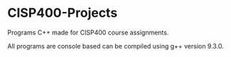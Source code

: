 # CISP400-Projects
Programs C++ made for CISP400 course assignments.

All programs are console based can be compiled using g++ version 9.3.0.
